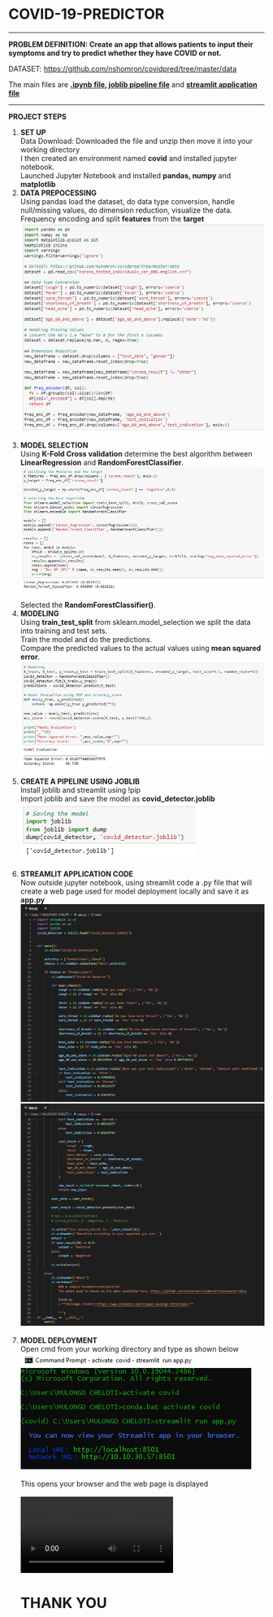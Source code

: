# COVID-19-PREDICTOR
---
<b>PROBLEM DEFINITION: Create an app that allows patients to input their symptoms and try to predict whether they have COVID or not.</b>


DATASET: https://github.com/nshomron/covidpred/tree/master/data

The main files are <b><a href='https://github.com/mulongocheloti/COVID-19-PREDICTOR/blob/main/Covid-19_Prediction_Model.ipynb'>.ipynb file</a>, <a href='https://github.com/mulongocheloti/COVID-19-PREDICTOR/blob/main/covid_detector.joblib'>joblib pipeline file</a></b> and <b><a href='https://github.com/mulongocheloti/COVID-19-PREDICTOR/blob/main/app.py'>streamlit application file</a></b>

---
<b>PROJECT STEPS</b>
1.  <b>SET UP</b><br>
    Data Download: Downloaded the file and unzip then move it into your working directory<br>
    I then created an environment named <b>covid</b> and installed jupyter notebook.<br>
    Launched Jupyter Notebook and installed <b>pandas, numpy</b> and <b>matplotlib</b>
	<br>
2.  <b>DATA PREPOCESSING</b><br>
    Using pandas load the dataset, do data type conversion, handle null/missing values, do dimension reduction, visualize the data.<br>
    Frequency encoding and split <b>features</b> from the <b>target</b><br>
	![Data Preprocessing](Snaps/data-preprocessing.PNG)<br>
    <br>
3.  <b>MODEL SELECTION</b><br>
    Using <b>K-Fold Cross validation</b> determine the best algorithm between <b>LinearRegression</b> and <B>RandomForestClassifier</b>.<br>
	![Best Algo](Snaps/choosing-best-algorithm.PNG)<br>
	<br>
    Selected the <b>RandomForestClassifier()</b>.<br>
4.  <b>MODELING</b><br>
    Using <b>train_test_split</b> from sklearn.model_selection we split the data into training and test sets.<br>
    Train the model and do the predictions.<br>
    Compare the predicted values to the actual values using <b>mean squared error</b>.<br>
	![Modeling](Snaps/modeling.PNG)<br>
	<br>
7.  <b>CREATE A PIPELINE USING JOBLIB</b><br>
    Install joblib and streamlit using !pip<br>
    Import joblib and save the model as <b>covid_detector.joblib</b><br>
	![Saving the model](Snaps/save-the-model.PNG)<br>
	<br>
8.  <b>STREAMLIT APPLICATION CODE</b><br>
    Now outside jupyter notebook, using streamlit code a .py file that will create a web page used for model deployment locally and save it as <b>app.py</b><br>
	![Streamlit code](Snaps/app1.PNG)<br>
	![Streamlit code](Snaps/app2.PNG)<br>
	<br>
9.  <b>MODEL DEPLOYMENT</b><br>
    Open cmd from your working directory and type as shown below<br>
    ![Model Deployment](Snaps/cmd-run-streamlit.PNG)
	<br>
    <br>
    This opens your browser and the web page is displayed<br>
    <br>
    ![LOCAL DEPLOYMENT](Snaps/local-deployment-using-streamlit.mp4)
	<br>
    # THANK YOU
